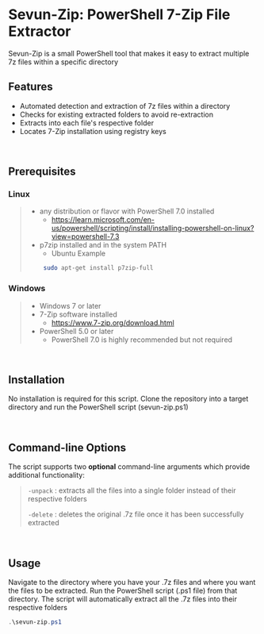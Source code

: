 # Sevun-Zip: PowerShell 7-Zip File Extractor

Sevun-Zip is a small PowerShell tool that makes it easy to extract multiple 7z files within a specific directory

## Features

- Automated detection and extraction of 7z files within a directory
- Checks for existing extracted folders to avoid re-extraction
- Extracts into each file's respective folder
- Locates 7-Zip installation using registry keys

<br>

## Prerequisites

### Linux

> - any distribution or flavor with PowerShell 7.0 installed 
>   - https://learn.microsoft.com/en-us/powershell/scripting/install/installing-powershell-on-linux?view=powershell-7.3 
> - p7zip installed and in the system PATH
>   - Ubuntu Example
>   ```bash
>    sudo apt-get install p7zip-full 
>    ```

### Windows

> - Windows 7 or later
> - 7-Zip software installed
>   - https://www.7-zip.org/download.html
> - PowerShell 5.0 or later 
>   - PowerShell 7.0 is highly recommended but not required 

<br>

## Installation

No installation is required for this script. Clone the repository into a target directory and run the PowerShell script (sevun-zip.ps1)

<br>

## Command-line Options

The script supports two **optional** command-line arguments which provide additional functionality:

> `-unpack`  :  extracts all the files into a single folder instead of their respective folders
> 
> `-delete`  :  deletes the original .7z file once it has been successfully extracted

<br>

## Usage

Navigate to the directory where you have your .7z files and where you want the files to be extracted. Run the PowerShell script (.ps1 file) from that directory. The script will automatically extract all the .7z files into their respective folders

```powershell
.\sevun-zip.ps1
```
